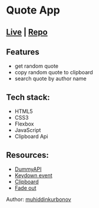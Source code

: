 # Quote App

## [Live](https://muhiddinkurbonov.github.io/Quote-App/) | [Repo](https://github.com/muhiddinkurbonov/Quote-App)

## Features
- get random quote
- copy random quote to clipboard
- search quote by author name

## Tech stack:
- HTML5
- CSS3
- Flexbox
- JavaScript
- Clipboard Api

## Resources:
- [DummyAPI](https://github.com/roesnera/DOMIntroPractice/blob/main/dummyAPI.js)
- [Keydown event](https://stackoverflow.com/questions/20998541/get-the-value-of-input-text-when-enter-key-pressed)
- [Clipboard](https://developer.mozilla.org/en-US/docs/Web/API/Navigator/clipboard)
- [Fade out](https://www.tutorialspoint.com/how-to-add-fade-out-effect-using-pure-javascript)

Author: [muhiddinkurbonov](https://github.com/muhiddinkurbonov)